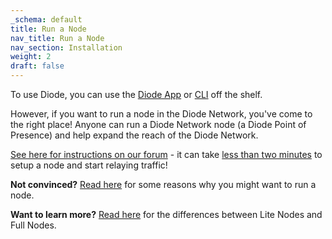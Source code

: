 ```yaml
---
_schema: default
title: Run a Node
nav_title: Run a Node
nav_section: Installation
weight: 2
draft: false
---
```

To use Diode, you can use the [Diode App](https://diode.io/solutions/app) or [CLI](https://diode.io/solutions/cli) off the shelf.

However, if you want to run a node in the Diode Network, you've come to the right place!  Anyone can run a Diode Network node (a Diode Point of Presence) and help expand the reach of the Diode Network.

<a href="https://forum.diode.io/t/lite-node-installation/33" target="_blank" rel="noopener">See here for instructions on our forum</a> - it can take <a href="https://medium.com/@hansrempel_27543/first-deployment-of-a-diode-node-48c8a18f8e2d" target="_blank" rel="noopener">less than two minutes</a> to setup a node and start relaying traffic!

**Not convinced?** [Read here](/docs/faq/why-host-a-node/) for some reasons why you might want to run a node.

**Want to learn more?** [Read here](/docs/faq/lite-nodes-vs-full-nodes/) for the differences between Lite Nodes and Full Nodes.